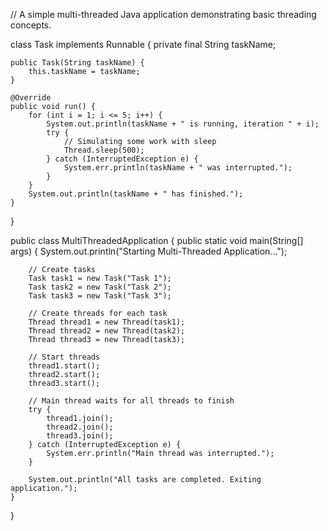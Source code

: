 // A simple multi-threaded Java application demonstrating basic threading concepts.

class Task implements Runnable {
    private final String taskName;

    public Task(String taskName) {
        this.taskName = taskName;
    }

    @Override
    public void run() {
        for (int i = 1; i <= 5; i++) {
            System.out.println(taskName + " is running, iteration " + i);
            try {
                // Simulating some work with sleep
                Thread.sleep(500);
            } catch (InterruptedException e) {
                System.err.println(taskName + " was interrupted.");
            }
        }
        System.out.println(taskName + " has finished.");
    }
}

public class MultiThreadedApplication {
    public static void main(String[] args) {
        System.out.println("Starting Multi-Threaded Application...");

        // Create tasks
        Task task1 = new Task("Task 1");
        Task task2 = new Task("Task 2");
        Task task3 = new Task("Task 3");

        // Create threads for each task
        Thread thread1 = new Thread(task1);
        Thread thread2 = new Thread(task2);
        Thread thread3 = new Thread(task3);

        // Start threads
        thread1.start();
        thread2.start();
        thread3.start();

        // Main thread waits for all threads to finish
        try {
            thread1.join();
            thread2.join();
            thread3.join();
        } catch (InterruptedException e) {
            System.err.println("Main thread was interrupted.");
        }

        System.out.println("All tasks are completed. Exiting application.");
    }
}
